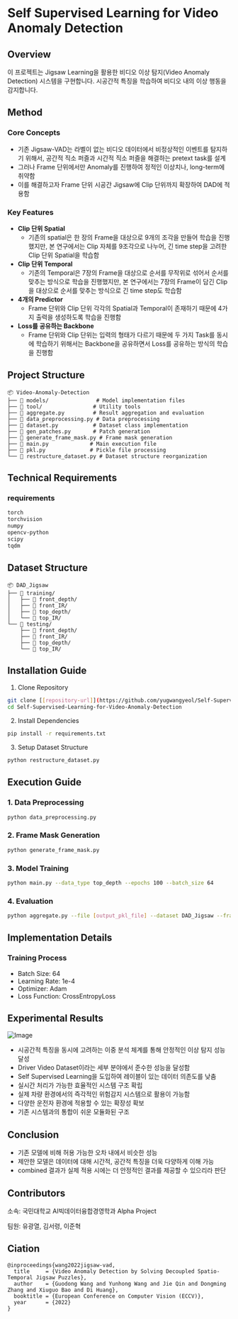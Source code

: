 # Self Supervised Learning for Video Anomaly Detection

## Overview
이 프로젝트는 Jigsaw Learning을 활용한 비디오 이상 탐지(Video Anomaly Detection) 시스템을 구현합니다. 시공간적 특징을 학습하여 비디오 내의 이상 행동을 감지합니다.

## Method
### Core Concepts
* 기존 Jigsaw-VAD는 라벨이 없는 비디오 데이터에서 비정상적인 이벤트를 탐지하기 위해서, 공간적 직소 퍼즐과 시간적 직소 퍼즐을 해결하는 pretext task를 설계
* 그러나 Frame 단위에서만 Anomaly를 진행하여 정적인 이상치나, long-term에 취약함
* 이를 해결하고자 Frame 단위 시공간 Jigsaw에 Clip 단위까지 확장하여 DAD에 적용함

### Key Features
* **Clip 단위 Spatial**
  * 기존의 spatial은 한 장의 Frame을 대상으로 9개의 조각을 만들어 학습을 진행했지만, 본 연구에서는 Clip 자체를 9조각으로 나누어, 긴 time step을 고려한 Clip 단위 Spatial을 학습함
* **Clip 단위 Temporal**
  * 기존의 Temporal은 7장의 Frame을 대상으로 순서를 무작위로 섞어서 순서를 맞추는 방식으로 학습을 진행했지만, 본 연구에서는 7장의 Frame이 담긴 Clip을 대상으로 순서를 맞추는 방식으로 긴 time step도 학습함
* **4개의 Predictor**
  * Frame 단위와 Clip 단위 각각의 Spatial과 Temporal이 존재하기 때문에 4가지 출력을 생성하도록 학습을 진행함
* **Loss를 공유하는 Backbone**
  * Frame 단위와 Clip 단위는 입력의 형태가 다르기 때문에 두 가지 Task를 동시에 학습하기 위해서는 Backbone을 공유하면서 Loss를 공유하는 방식의 학습을 진행함

## Project Structure
```
📦 Video-Anomaly-Detection
├── 📂 models/               # Model implementation files
├── 📂 tool/                # Utility tools
├── 📄 aggregate.py         # Result aggregation and evaluation
├── 📄 data_preprocessing.py # Data preprocessing
├── 📄 dataset.py           # Dataset class implementation
├── 📄 gen_patches.py       # Patch generation
├── 📄 generate_frame_mask.py # Frame mask generation
├── 📄 main.py             # Main execution file
├── 📄 pkl.py              # Pickle file processing
└── 📄 restructure_dataset.py # Dataset structure reorganization
```

## Technical Requirements

### requirements
```bash
torch
torchvision
numpy
opencv-python
scipy
tqdm
```

## Dataset Structure
```
📦 DAD_Jigsaw
├── 📂 training/
│   ├── 📂 front_depth/
│   ├── 📂 front_IR/
│   ├── 📂 top_depth/
│   └── 📂 top_IR/
└── 📂 testing/
    ├── 📂 front_depth/
    ├── 📂 front_IR/
    ├── 📂 top_depth/
    └── 📂 top_IR/
```

## Installation Guide

1. Clone Repository
```bash
git clone [[repository-url]](https://github.com/yugwangyeol/Self-Supervised-Learning-for-Video-Anomaly-Detection.git)
cd Self-Supervised-Learning-for-Video-Anomaly-Detection
```

2. Install Dependencies
```bash
pip install -r requirements.txt
```

3. Setup Dataset Structure
```bash
python restructure_dataset.py
```

## Execution Guide

### 1. Data Preprocessing
```bash
python data_preprocessing.py
```

### 2. Frame Mask Generation
```bash
python generate_frame_mask.py
```

### 3. Model Training
```bash
python main.py --data_type top_depth --epochs 100 --batch_size 64
```

### 4. Evaluation
```bash
python aggregate.py --file [output_pkl_file] --dataset DAD_Jigsaw --frame_num [num_frames]
```

## Implementation Details

### Training Process
- Batch Size: 64
- Learning Rate: 1e-4
- Optimizer: Adam
- Loss Function: CrossEntropyLoss

## Experimental Results
![Image](https://github.com/user-attachments/assets/cee8ae5d-71cc-4f3c-9eb2-39661368e0c8)

* 시공간적 특징을 동시에 고려하는 이중 분석 체계를 통해 안정적인 이상 탐지 성능 달성
* Driver Video Dataset이라는 세부 분야에서 준수한 성능을 달성함
* Self Supervised Learning을 도입하여 레이블이 있는 데이터 의존도를 낮춤
* 실시간 처리가 가능한 효율적인 시스템 구조 확립
* 실제 차량 환경에서의 즉각적인 위험감지 시스템으로 활용이 가능함
* 다양한 운전자 환경에 적용할 수 있는 확장성 확보
* 기존 시스템과의 통합이 쉬운 모듈화된 구조

## Conclusion
* 기존 모델에 비해 허용 가능한 오차 내에서 비슷한 성능
* 제안한 모델은 데이터에 대해 시간적, 공간적 특징을 더욱 다양하게 이해 가능
* combined 결과가 실제 적용 시에는 더 안정적인 결과를 제공할 수 있으리라 판단

## Contributors
소속: 국민대학교 AI빅데이터융합경영학과 Alpha Project  

팀원: 유광열, 김서령, 이준혁

## Ciation
```BiTex
@inproceedings{wang2022jigsaw-vad,
  title     = {Video Anomaly Detection by Solving Decoupled Spatio-Temporal Jigsaw Puzzles},
  author    = {Guodong Wang and Yunhong Wang and Jie Qin and Dongming Zhang and Xiuguo Bao and Di Huang},
  booktitle = {European Conference on Computer Vision (ECCV)},
  year      = {2022}
}
```
